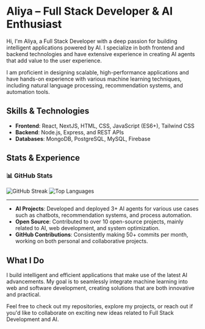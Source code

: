 # Aliya – Full Stack Developer & AI Enthusiast

Hi, I'm Aliya, a Full Stack Developer with a deep passion for building intelligent applications powered by AI. I specialize in both frontend and backend technologies and have extensive experience in creating AI agents that add value to the user experience.

I am proficient in designing scalable, high-performance applications and have hands-on experience with various machine learning techniques, including natural language processing, recommendation systems, and automation tools.

## Skills & Technologies
- **Frontend**: React, NextJS, HTML, CSS, JavaScript (ES6+), Tailwind CSS
- **Backend**: Node.js, Express, and REST APIs
- **Databases**: MongoDB, PostgreSQL, MySQL, Firebase


## Stats & Experience
### 📊 GitHub Stats

![GitHub Streak](https://streak-stats.demolab.com/?user=aliyarahim&theme=radical)
![Top Languages](https://github-readme-stats.vercel.app/api/top-langs/?username=aliyarahim&layout=compact&theme=radical)

---
- **AI Projects**: Developed and deployed 3+ AI agents for various use cases such as chatbots, recommendation systems, and process automation.
- **Open Source**: Contributed to over 10 open-source projects, mainly related to AI, web development, and system optimization.
- **GitHub Contributions**: Consistently making 50+ commits per month, working on both personal and collaborative projects.

## What I Do
I build intelligent and efficient applications that make use of the latest AI advancements. My goal is to seamlessly integrate machine learning into web and software development, creating solutions that are both innovative and practical.

Feel free to check out my repositories, explore my projects, or reach out if you'd like to collaborate on exciting new ideas related to Full Stack Development and AI.
